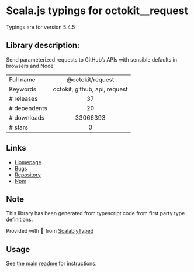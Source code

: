 
# Scala.js typings for octokit__request

Typings are for version 5.4.5

## Library description:
Send parameterized requests to GitHub’s APIs with sensible defaults in browsers and Node

|                    |                 |
| ------------------ | :-------------: |
| Full name          | @octokit/request |
| Keywords           | octokit, github, api, request |
| # releases         | 37 |
| # dependents       | 20 |
| # downloads        | 33066393 |
| # stars            | 0 |

## Links
- [Homepage](https://github.com/octokit/request.js#readme)
- [Bugs](https://github.com/octokit/request.js/issues)
- [Repository](https://github.com/octokit/request.js)
- [Npm](https://www.npmjs.com/package/%40octokit%2Frequest)
    


## Note
This library has been generated from typescript code from first party type definitions.

Provided with :purple_heart: from [ScalablyTyped](https://github.com/oyvindberg/ScalablyTyped)

## Usage
See [the main readme](../../readme.md) for instructions.


